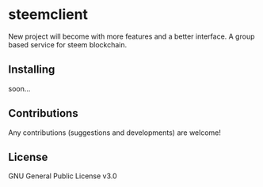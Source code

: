 # steemclient

New project will become with more features and a better interface.
A group based service for steem blockchain.

## Installing
soon...

## Contributions
Any contributions (suggestions and developments) are welcome!

## License
GNU General Public License v3.0
